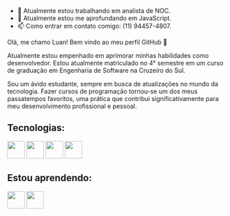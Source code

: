 - 🔭 Atualmente estou trabalhando em analista de NOC.
- 🌱 Atualmente estou me aprofundando em JavaScript.
- 📫 Como entrar em contato comigo: (11) 94457-4807.

Olá, me chamo Luan! 
Bem vindo ao meu perfil GitHub 👋

Atualmente estou empenhado em aprimorar minhas habilidades como desenvolvedor.
Estou atualmente matriculado no 4° semestre em um curso de graduação em Engenharia de Software na Cruzeiro do Sul.

Sou um ávido estudante, sempre em busca de atualizações no mundo da tecnologia.
Fazer cursos de programação tornou-se um dos meus passatempos favoritos, uma prática que contribui significativamente para meu desenvolvimento profissional e pessoal.

## Tecnologias:

<img loading="lazy" src="https://cdn.jsdelivr.net/gh/devicons/devicon/icons/git/git-original.svg" width="40" height="40"/>

<img loading="lazy" src="https://cdn.jsdelivr.net/gh/devicons/devicon@latest/icons/threedsmax/threedsmax-original.svg" width="40" height="40"/>
<img src="https://cdn.jsdelivr.net/gh/devicons/devicon@latest/icons/threedsmax/threedsmax-original.svg" width="40" height="40"/>


<img loading="lazy" src="https://cdn.jsdelivr.net/gh/devicons/devicon@latest/devicon.min.css" width="40" height="40"/>

## Estou aprendendo:

<img loading="lazy" src="https://cdn.jsdelivr.net/gh/devicons/devicon@latest/devicon.min.css" width="40" height="40"/>

<img loading="lazy" src="https://cdn.jsdelivr.net/gh/devicons/devicon@latest/devicon.min.css" width="40" height="40"/>



